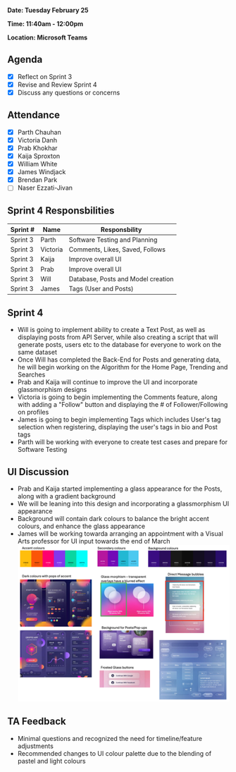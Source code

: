**Date: Tuesday February 25**

**Time: 11:40am - 12:00pm**

**Location: Microsoft Teams**

## Agenda 
- [x] Reflect on Sprint 3
- [x] Revise and Review Sprint 4
- [x] Discuss any questions or concerns

## Attendance
- [x] Parth Chauhan
- [x] Victoria Danh
- [x] Prab Khokhar
- [x] Kaija Sproxton
- [x] William White
- [x] James Windjack
- [x] Brendan Park
- [ ] Naser Ezzati-Jivan

## Sprint 4 Responsbilities
| Sprint # | Name               | Responsbility                      |
|----------| ------------------ | -----------------------------------|
| Sprint 3 | Parth              | Software Testing and Planning      |
| Sprint 3 | Victoria           | Comments, Likes, Saved, Follows    |
| Sprint 3 | Kaija              | Improve overall UI                 |
| Sprint 3 | Prab               | Improve overall UI                 |
| Sprint 3 | Will               | Database, Posts and Model creation |
| Sprint 3 | James              | Tags (User and Posts)              |

## Sprint 4 
- Will is going to implement ability to create a Text Post, as well as displaying posts from API Server, while also creating a script that will generate posts, users etc to the database for everyone to work on the same dataset
- Once Will has completed the Back-End for Posts and generating data, he will begin working on the Algorithm for the Home Page, Trending and Searches
- Prab and Kaija will continue to improve the UI and incorporate glassmorphism designs
- Victoria is going to begin implementing the Comments feature, along with adding a "Follow" button and displaying the # of Follower/Following on profiles
- James is going to begin implementing Tags which includes User's tag selection when registering, displaying the user's tags in bio and Post tags
- Parth will be working with everyone to create test cases and prepare for Software Testing

## UI Discussion
- Prab and Kaija started implementing a glass appearance for the Posts, along with a gradient background
- We will be leaning into this design and incorporating a glassmorphism UI appearance
- Background will contain dark colours to balance the bright accent colours, and enhance the glass appearance
- James will be working towarda arranging an appointment with a Visual Arts professor for UI input towards the end of March
![UI Design](Screenshots/Glassmorphism.png)

## TA Feedback
- Minimal questions and recognized the need for timeline/feature adjustments
- Recommended changes to UI colour palette due to the blending of pastel and light colours
